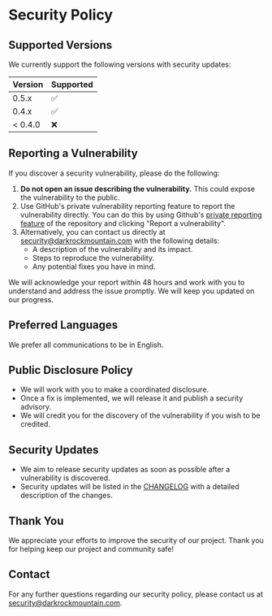 # Security Policy

## Supported Versions

We currently support the following versions with security updates:

| Version | Supported          |
| ------- | ------------------ |
| 0.5.x   | :white_check_mark: |
| 0.4.x   | :white_check_mark: |
| < 0.4.0 | :x:                |

## Reporting a Vulnerability

If you discover a security vulnerability, please do the following:

1. **Do not open an issue describing the vulnerability.** This could expose the vulnerability to the public. 
2. Use GitHub's private vulnerability reporting feature to report the vulnerability directly. You can do this by using Github's [private reporting feature](../../security/advisories/new) of the repository and clicking "Report a vulnerability".
3. Alternatively, you can contact us directly at [security@darkrockmountain.com](mailto:security@darkrockmountain.com) with the following details:
   - A description of the vulnerability and its impact.
   - Steps to reproduce the vulnerability.
   - Any potential fixes you have in mind.

We will acknowledge your report within 48 hours and work with you to understand and address the issue promptly. We will keep you updated on our progress.

## Preferred Languages

We prefer all communications to be in English.

## Public Disclosure Policy

- We will work with you to make a coordinated disclosure.
- Once a fix is implemented, we will release it and publish a security advisory.
- We will credit you for the discovery of the vulnerability if you wish to be credited.

## Security Updates

- We aim to release security updates as soon as possible after a vulnerability is discovered.
- Security updates will be listed in the [CHANGELOG](CHANGELOG.md) with a detailed description of the changes.

## Thank You

We appreciate your efforts to improve the security of our project. Thank you for helping keep our project and community safe!

## Contact

For any further questions regarding our security policy, please contact us at [security@darkrockmountain.com](mailto:security@darkrockmountain.com).
